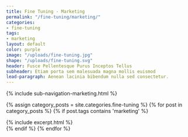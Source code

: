 ```yaml
---
title: Fine Tuning - Marketing
permalink: "/fine-tuning/marketing/"
categories:
- fine-tuning
tags:
- marketing
layout: default
color: purple
image: "/uploads/fine-tuning.jpg"
shape: "/uploads/fine-tuning.svg"
header: Fusce Pellentesque Purus Inceptos Tellus
subheader: Etiam porta sem malesuada magna mollis euismod
lead-paragraph: Aenean lacinia bibendum nulla sed consectetur.
---
```


{% include sub-navigation-marketing.html %}

<div class="category__content__wrap">
<div class="row category__content" id="category__content">


{% assign category_posts = site.categories.fine-tuning %}
{% for post in category_posts %}
{% if post.tags contains 'marketing' %}
<div class="small-12 medium-6 large-4 columns">
{% include excerpt.html %}
</div>
{% endif %}
{% endfor %}
</div>
</div>